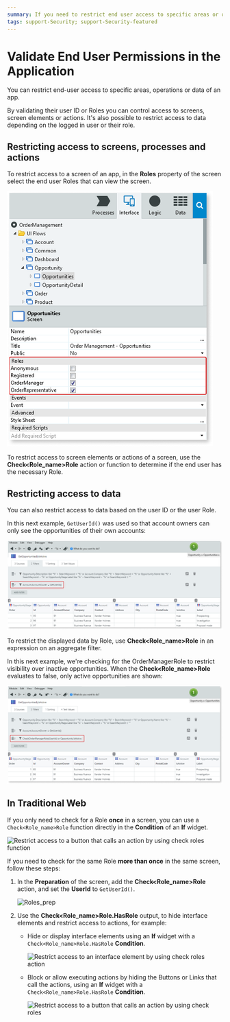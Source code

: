 ```yaml
---
summary: If you need to restrict end user access to specific areas or operations in an application, you must validate their permissions.
tags: support-Security; support-Security-featured
---
```


# Validate End User Permissions in the Application

You can restrict end-user access to specific areas, operations or data of an app.

By validating their user ID or Roles you can control access to screens, screen elements or actions. It's also possible to restrict access to data depending on the logged in user or their role.

## Restricting access to screens, processes and actions

To restrict access to a screen of an app, in the **Roles** property of the screen select the end user Roles that can view the screen.

![Restrict access to a screen using Roles](images/valdiate-screen-ss.png)

To restrict access to screen elements or actions of a screen, use the **Check&lt;Role_name&gt;Role** action or function to determine if the end user has the necessary Role.

## Restricting access to data

You can also restrict access to data based on the user ID or the user Role.

In this next example, `GetUserId()` was used so that account owners can only see the opportunities of their own accounts:

![Restrict access to data by user](images/validate-user-ss.png)

To restrict the displayed data by Role, use **Check&lt;Role_name&gt;Role** in an expression on an aggregate filter.

In this next example, we're checking for the OrderManagerRole to restrict visibility over inactive opportunities. When the **Check&lt;Role_name&gt;Role** evaluates to false, only active opportunities are shown:

![Restrict access to data by Role](images/validate-role-ss.png)


## In Traditional Web

If you only need to check for a Role **once** in a screen, you can use a `Check<Role_name>Role` function directly in the **Condition** of an **If** widget.

![Restrict access to a button that calls an action by using check roles function](images/validate-one-ui-element-ss.png)

If you need to check for the same Role **more than once** in the same screen, follow these steps:

1. In the **Preparation** of the screen, add the **Check&lt;Role_name&gt;Role** action, and set the **UserId** to `GetUserId()`.

    ![Roles_prep](images/validate-preparation-role-ss.png)

1. Use the **Check&lt;Role_name&gt;Role\.HasRole** output, to hide interface elements and restrict access to actions, for example:

    * Hide or display interface elements using an **If** widget with a `Check<Role_name>Role.HasRole` **Condition**.

        ![Restrict access to an interface element by using check roles action](images/validate-ui-element-ss.png)

    * Block or allow executing actions by hiding the Buttons or Links that call the actions, using an **If** widget with a `Check<Role_name>Role.HasRole` **Condition**.

        ![Restrict access to a button that calls an action by using check roles](images/validate-button-ss.png)
